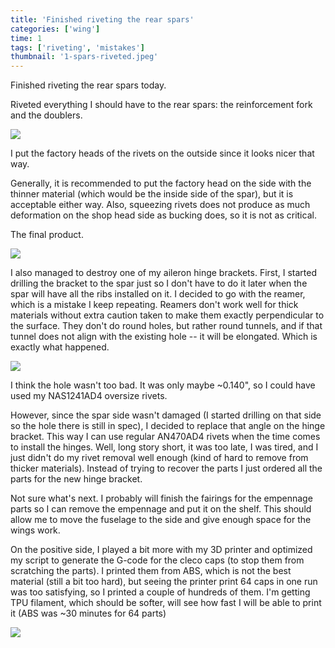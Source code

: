 ```yaml
---
title: 'Finished riveting the rear spars'
categories: ['wing']
time: 1
tags: ['riveting', 'mistakes']
thumbnail: '1-spars-riveted.jpeg'
---
```


Finished riveting the rear spars today.

<!-- more -->

Riveted everything I should have to the rear spars: the reinforcement fork and the doublers.

![](0-riveting-the-spars.jpeg)

I put the factory heads of the rivets on the outside since it looks nicer that way. 

Generally, it is recommended to put the factory head on the side with the thinner material (which would be the inside side of the spar), but it is acceptable either way. Also, squeezing rivets does not produce as much deformation on the shop head side as bucking does, so it is not as critical.

The final product.

![](1-spars-riveted.jpeg)

I also managed to destroy one of my aileron hinge brackets. First, I started drilling the bracket to the spar just so I don't have to do it later when the spar will have all the ribs installed on it. I decided to go with the reamer, which is a mistake I keep repeating. Reamers don't work well for thick materials without extra caution taken to make them exactly perpendicular to the surface. They don't do round holes, but rather round tunnels, and if that tunnel does not align with the existing hole -- it will be elongated. Which is exactly what happened.

![](2-elongated-hole.jpeg)

I think the hole wasn't too bad. It was only maybe ~0.140", so I could have used my NAS1241AD4 oversize rivets.

However, since the spar side wasn't damaged (I started drilling on that side so the hole there is still in spec), I decided to replace that angle on the hinge bracket. This way I can use regular AN470AD4 rivets when the time comes to install the hinges. Well, long story short, it was too late, I was tired, and I just didn't do my rivet removal well enough (kind of hard to remove from thicker materials). Instead of trying to recover the parts I just ordered all the parts for the new hinge bracket.

Not sure what's next. I probably will finish the fairings for the empennage parts so I can remove the empennage and put it on the shelf. This should allow me to move the fuselage to the side and give enough space for the wings work.

On the positive side, I played a bit more with my 3D printer and optimized my script to generate the G-code for the cleco caps (to stop them from scratching the parts). I printed them from ABS, which is not the best material (still a bit too hard), but seeing the printer print 64 caps in one run was too satisfying, so I printed a couple of hundreds of them. I'm getting TPU filament, which should be softer, will see how fast I will be able to print it (ABS was ~30 minutes for 64 parts)

![](3-cleco-caps.jpeg)